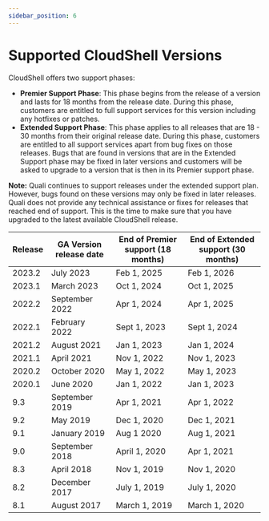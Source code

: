 ```yaml
---
sidebar_position: 6
---
```


Supported CloudShell Versions
=============================

CloudShell offers two support phases:

*   **Premier Support Phase**: This phase begins from the release of a version and lasts for 18 months from the release date. During this phase, customers are entitled to full support services for this version including any hotfixes or patches.
*   **Extended Support Phase**: This phase applies to all releases that are 18 - 30 months from their original release date. During this phase, customers are entitled to all support services apart from bug fixes on those releases. Bugs that are found in versions that are in the Extended Support phase may be fixed in later versions and customers will be asked to upgrade to a version that is then in its Premier support phase.

**Note:** Quali continues to support releases under the extended support plan. However, bugs found on these versions may only be fixed in later releases. Quali does not provide any technical assistance or fixes for releases that reached end of support. This is the time to make sure that you have upgraded to the latest available CloudShell release.

| Release | GA Version release date | End of Premier support (18 months) | End of Extended support (30 months) |
| --- | --- | --- | --- |
| 2023.2 | July 2023 | Feb 1, 2025 | Feb 1, 2026 |
| 2023.1 | March 2023 | Oct 1, 2024 | Oct 1, 2025 |
| 2022.2 | September 2022 | Apr 1, 2024 | Apr 1, 2025 |
| 2022.1 | February 2022 | Sept 1, 2023 | Sept 1, 2024 |
| 2021.2 | August 2021 | Jan 1, 2023 | Jan 1, 2024 |
| 2021.1 | April 2021 | Nov 1, 2022 | Nov 1, 2023 |
| 2020.2 | October 2020 | May 1, 2022 | May 1, 2023 |
| 2020.1 | June 2020 | Jan 1, 2022 | Jan 1, 2023 |
| 9.3 | September 2019 | Apr 1, 2021 | Apr 1, 2022 |
| 9.2 | May 2019 | Dec 1, 2020 | Dec 1, 2021 |
| 9.1 | January 2019 | Aug 1 2020 | Aug 1, 2021 |
| 9.0 | September 2018 | April 1, 2020 | Apr 1, 2021 |
| 8.3 | April 2018 | Nov 1, 2019 | Nov 1, 2020 |
| 8.2 | December 2017 | July 1, 2019 | July 1, 2020 |
| 8.1 | August 2017 | March 1, 2019 | March 1, 2020 |